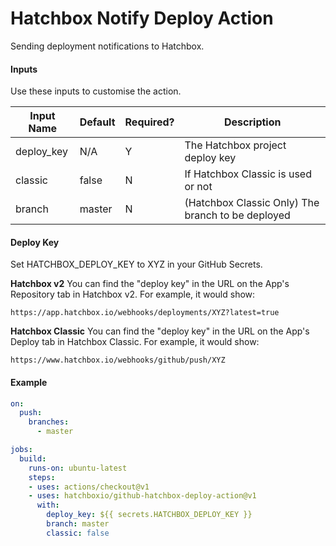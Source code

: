 # Hatchbox Notify Deploy Action

Sending deployment notifications to Hatchbox.

#### Inputs

Use these inputs to customise the action.

Input Name | Default | Required? | Description
------------ | ------------- | ------------ | -------------
deploy_key | N/A | Y | The Hatchbox project deploy key 
classic | false | N | If Hatchbox Classic is used or not
branch | master | N | (Hatchbox Classic Only) The branch to be deployed


#### Deploy Key
Set HATCHBOX_DEPLOY_KEY to XYZ in your GitHub Secrets.

**Hatchbox v2**
You can find the "deploy key" in the URL on the App's Repository tab in Hatchbox v2. For example, it would show:

```
https://app.hatchbox.io/webhooks/deployments/XYZ?latest=true
```

**Hatchbox Classic**
You can find the "deploy key" in the URL on the App's Deploy tab in Hatchbox Classic. For example, it would show:
```
https://www.hatchbox.io/webhooks/github/push/XYZ
```

#### Example

```yaml
on:
  push:
    branches:
      - master

jobs:
  build:
    runs-on: ubuntu-latest
    steps:
    - uses: actions/checkout@v1
    - uses: hatchboxio/github-hatchbox-deploy-action@v1
      with:
        deploy_key: ${{ secrets.HATCHBOX_DEPLOY_KEY }}
        branch: master
        classic: false
```
